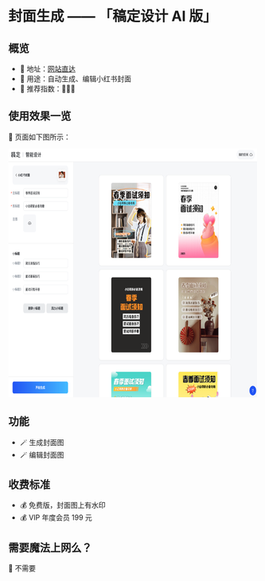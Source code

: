 # 封面生成 —— 「稿定设计 AI 版」

##  概览
- 👋 地址：[网站直达](https://www.gaoding.com/ai/design/xiaohongshu-cover)
- 🔧 用途：自动生成、编辑小红书封面
- 👯 推荐指数：🌟🌟🌟

##  使用效果一览
👀 页面如下图所示：

<img src="/imgs/gaoding.png" width="500" height="500"/>

##  功能
- 🪄 生成封面图
- 🪄 编辑封面图

##  收费标准
- 💰 免费版，封面图上有水印
- 💰 VIP 年度会员 199 元

##  需要魔法上网么？
🙅 不需要


